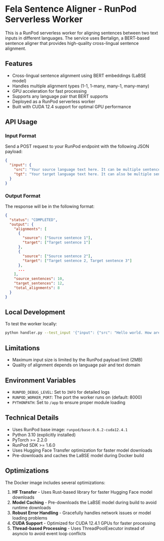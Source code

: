 # Fela Sentence Aligner - RunPod Serverless Worker

This is a RunPod serverless worker for aligning sentences between two text inputs in different languages. The service uses Bertalign, a BERT-based sentence aligner that provides high-quality cross-lingual sentence alignment.

## Features

- Cross-lingual sentence alignment using BERT embeddings (LaBSE model)
- Handles multiple alignment types (1-1, 1-many, many-1, many-many)
- GPU acceleration for fast processing
- Supports any language pair that BERT supports
- Deployed as a RunPod serverless worker
- Built with CUDA 12.4 support for optimal GPU performance

## API Usage

### Input Format

Send a POST request to your RunPod endpoint with the following JSON payload:

```json
{
  "input": {
    "src": "Your source language text here. It can be multiple sentences.",
    "tgt": "Your target language text here. It can also be multiple sentences in a different language."
  }
}
```

### Output Format

The response will be in the following format:

```json
{
  "status": "COMPLETED",
  "output": {
    "alignments": [
      {
        "source": ["Source sentence 1"],
        "target": ["Target sentence 1"]
      },
      {
        "source": ["Source sentence 2"],
        "target": ["Target sentence 2, Target sentence 3"]
      },
      ...
    ],
    "source_sentences": 10,
    "target_sentences": 12,
    "total_alignments": 8
  }
}
```

## Local Development

To test the worker locally:

```bash
python handler.py --test_input '{"input": {"src": "Hello world. How are you today?", "tgt": "Hallo Welt. Wie geht es dir heute?"}}'
```

## Limitations

- Maximum input size is limited by the RunPod payload limit (2MB)
- Quality of alignment depends on language pair and text domain

## Environment Variables

- `RUNPOD_DEBUG_LEVEL`: Set to `INFO` for detailed logs
- `RUNPOD_WORKER_PORT`: The port the worker runs on (default: 8000)
- `PYTHONPATH`: Set to `/app` to ensure proper module loading

## Technical Details

- Uses RunPod base image: `runpod/base:0.6.2-cuda12.4.1`
- Python 3.10 (explicitly installed)
- PyTorch >= 2.2.0
- RunPod SDK >= 1.6.0
- Uses Hugging Face Transfer optimization for faster model downloads
- Pre-downloads and caches the LaBSE model during Docker build

## Optimizations

The Docker image includes several optimizations:

1. **HF Transfer** - Uses Rust-based library for faster Hugging Face model downloads
2. **Model Caching** - Pre-downloads the LaBSE model during build to avoid runtime downloads
3. **Robust Error Handling** - Gracefully handles network issues or model loading problems
4. **CUDA Support** - Optimized for CUDA 12.4.1 GPUs for faster processing
5. **Thread-based Processing** - Uses ThreadPoolExecutor instead of asyncio to avoid event loop conflicts

